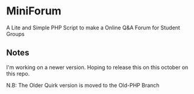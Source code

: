 # MiniForum

A Lite and Simple PHP Script to make a Online Q&A Forum for Student Groups

  

## Notes
I'm working on a newer version. Hoping to release this on this october on this repo.

N.B: The Older Quirk version is moved to the Old-PHP Branch
